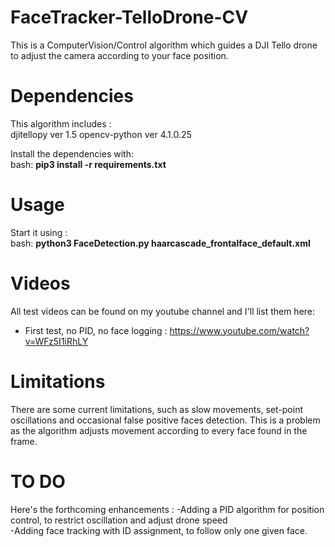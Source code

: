 # FaceTracker-TelloDrone-CV
This is a ComputerVision/Control algorithm which guides a DJI Tello drone to adjust the camera according to your face position.

# Dependencies 
This algorithm includes : <br>
djitellopy ver 1.5
opencv-python ver 4.1.0.25

Install the dependencies with: <br>
bash: <b> pip3 install -r requirements.txt </b>
# Usage

Start it using : <br>
bash: <b> python3 FaceDetection.py haarcascade_frontalface_default.xml </b>

# Videos
All test videos can be found on my youtube channel and I'll list them here: 
- First test, no PID, no face logging : https://www.youtube.com/watch?v=WFz5I1iRhLY

# Limitations

There are some current limitations, such as slow movements, set-point oscillations and occasional false positive faces detection. This is a problem as the algorithm adjusts movement according to every face found in the frame.

# TO DO

Here's the forthcoming enhancements : 
-Adding a PID algorithm for position control, to restrict oscillation and adjust drone speed <br>
-Adding face tracking with ID assignment, to follow only one given face.
